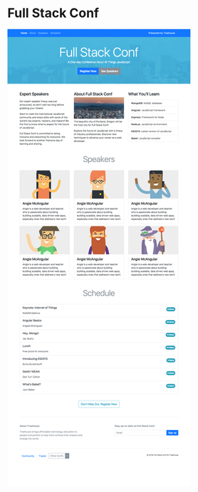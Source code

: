 <h1>Full Stack Conf</h1>

<img src="https://github.com/rxh143030/Front-End-Dev./blob/master/Full_Stack_Conf/Cover/Cover.png">
